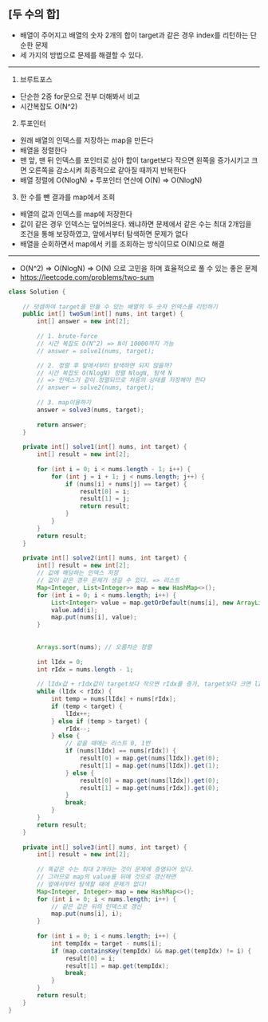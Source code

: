 ## [두 수의 합]

- 배열이 주어지고 배열의 숫자 2개의 합이 target과 같은 경우 index를 리턴하는 단순한 문제
- 세 가지의 방법으로 문제를 해결할 수 있다.
---
1. 브루트포스
- 단순한 2중 for문으로 전부 더해봐서 비교 
- 시간복잡도 O(N^2)

2. 투포인터
- 원래 배열의 인덱스를 저장하는 map을 만든다
- 배열을 정렬한다
- 맨 앞, 맨 뒤 인덱스를 포인터로 삼아 합이 target보다 작으면 왼쪽을 증가시키고 크면 오른쪽을 감소시켜 최종적으로 같아질 때까지 반복한다
- 배열 정렬에 O(NlogN) + 투포인터 연산에 O(N) => O(NlogN)

3. 한 수를 뺀 결과를 map에서 조회
- 배열의 값과 인덱스를 map에 저장한다
- 값이 같은 경우 인덱스는 덮어씌운다. 왜냐하면 문제에서 같은 수는 최대 2개임을 조건을 통해 보장하였고, 앞에서부터 탐색하면 문제가 없다
- 배열을 순회하면서 map에서 키를 조회하는 방식이므로 O(N)으로 해결
---

- O(N^2) => O(NlogN) => O(N) 으로 고민을 하며 효율적으로 풀 수 있는 좋은 문제
- https://leetcode.com/problems/two-sum

```java
class Solution {
    
    // 덧셈하여 target을 만들 수 있는 배열의 두 숫자 인덱스를 리턴하기
    public int[] twoSum(int[] nums, int target) {
        int[] answer = new int[2];
        
        // 1. brute-force
        // 시간 복잡도 O(N^2) => N이 10000까지 가능
        // answer = solve1(nums, target);

        // 2. 정렬 후 앞에서부터 탐색하면 되지 않을까?
        // 시간 복잡도 O(NlogN) 정렬 NlogN, 탐색 N 
        // => 인덱스가 같이 정렬되므로 처음의 상태를 저장해야 한다
        // answer = solve2(nums, target);
        
        // 3. map이용하기 
        answer = solve3(nums, target);
        
        return answer;
    }
    
    private int[] solve1(int[] nums, int target) {
        int[] result = new int[2];
        
        for (int i = 0; i < nums.length - 1; i++) {
            for (int j = i + 1; j < nums.length; j++) {
                if (nums[i] + nums[j] == target) {
                    result[0] = i;
                    result[1] = j;
                    return result;
                }        
            }
        }
        return result;
    }
    
    private int[] solve2(int[] nums, int target) {
        int[] result = new int[2];
        // 값에 해당하는 인덱스 저장
        // 값이 같은 경우 문제가 생길 수 있다. => 리스트
        Map<Integer, List<Integer>> map = new HashMap<>();
        for (int i = 0; i < nums.length; i++) {
            List<Integer> value = map.getOrDefault(nums[i], new ArrayList<>());
            value.add(i);
            map.put(nums[i], value);
        }
        
        
        Arrays.sort(nums); // 오름차순 정렬
        
        int lIdx = 0;
        int rIdx = nums.length - 1;
        
        // lIdx값 + rIdx값이 target보다 작으면 rIdx를 증가, target보다 크면 lIdx를 증가시켜서 확인
        while (lIdx < rIdx) {            
            int temp = nums[lIdx] + nums[rIdx];
            if (temp < target) {
                lIdx++;
            } else if (temp > target) {
                rIdx--;
            } else {
                // 같을 때에는 리스트 0, 1번
                if (nums[lIdx] == nums[rIdx]) {
                    result[0] = map.get(nums[lIdx]).get(0);
                    result[1] = map.get(nums[lIdx]).get(1);
                } else {
                    result[0] = map.get(nums[lIdx]).get(0);
                    result[1] = map.get(nums[rIdx]).get(0);    
                }                
                break;
            }
        }
        return result;    
    }
    
    private int[] solve3(int[] nums, int target) {        
        int[] result = new int[2];
        
        // 똑같은 수는 최대 2개라는 것이 문제에 증명되어 있다.
        // 그러므로 map의 value를 뒤에 것으로 갱신하면
        // 앞에서부터 탐색할 때에 문제가 없다!
        Map<Integer, Integer> map = new HashMap<>();
        for (int i = 0; i < nums.length; i++) {
            // 같은 값은 뒤의 인덱스로 갱신
            map.put(nums[i], i);
        }
        
        for (int i = 0; i < nums.length; i++) {
            int tempIdx = target - nums[i];
            if (map.containsKey(tempIdx) && map.get(tempIdx) != i) {
                result[0] = i;
                result[1] = map.get(tempIdx);
                break;
            }
        }
        return result;        
    }
}
```